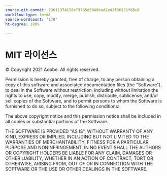 ```yaml
---
source-git-commit: 23611374158ef3785d6040ead2e42f36131fd8c0
workflow-type: tm+mt
source-wordcount: '170'
ht-degree: 100%

---
```

# MIT 라이선스

© Copyright 2021 Adobe. All rights reserved.

Permission is hereby granted, free of charge, to any person obtaining a copy of this software and associated documentation files (the &quot;Software&quot;), to deal in the Software without restriction, including without limitation the rights to use, copy, modify, merge, publish, distribute, sublicense, and/or sell copies of the Software, and to permit persons to whom the Software is furnished to do so, subject to the following conditions:

The above copyright notice and this permission notice shall be included in all copies or substantial portions of the Software.

THE SOFTWARE IS PROVIDED &quot;AS IS&quot;, WITHOUT WARRANTY OF ANY KIND, EXPRESS OR IMPLIED, INCLUDING BUT NOT LIMITED TO THE WARRANTIES OF MERCHANTABILITY, FITNESS FOR A PARTICULAR PURPOSE AND NONINFRINGEMENT. IN NO EVENT SHALL THE AUTHORS OR COPYRIGHT HOLDERS BE LIABLE FOR ANY CLAIM, DAMAGES OR OTHER LIABILITY, WHETHER IN AN ACTION OF CONTRACT, TORT OR OTHERWISE, ARISING FROM, OUT OF OR IN CONNECTION WITH THE SOFTWARE OR THE USE OR OTHER DEALINGS IN THE SOFTWARE.
